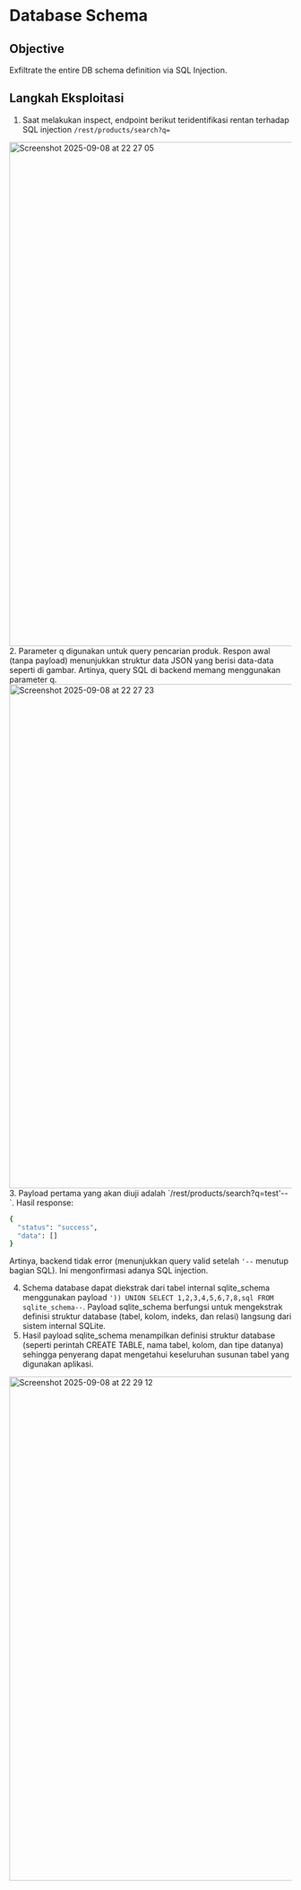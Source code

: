 # Database Schema

## Objective
Exfiltrate the entire DB schema definition via SQL Injection.

## Langkah Eksploitasi
1. Saat melakukan inspect, endpoint berikut teridentifikasi rentan terhadap SQL injection
`/rest/products/search?q=`
<img width="1440" height="900" alt="Screenshot 2025-09-08 at 22 27 05" src="https://github.com/user-attachments/assets/df026faa-c883-49f6-a3ee-c3a7e486c89f" />
2. Parameter q digunakan untuk query pencarian produk. Respon awal (tanpa payload) menunjukkan struktur data JSON yang berisi data-data seperti di gambar. Artinya, query SQL di backend memang menggunakan parameter q.
<img width="1440" height="900" alt="Screenshot 2025-09-08 at 22 27 23" src="https://github.com/user-attachments/assets/a89db682-36c6-42d3-ad00-54f576a81f65" />
3. Payload pertama yang akan diuji adalah `/rest/products/search?q=test'--`. Hasil response:
   
```bash
{
  "status": "success",
  "data": []
}
```

Artinya, backend tidak error (menunjukkan query valid setelah `'--` menutup bagian SQL). Ini mengonfirmasi adanya SQL injection.

4. Schema database dapat diekstrak dari tabel internal sqlite_schema menggunakan payload   `')) UNION SELECT 1,2,3,4,5,6,7,8,sql FROM sqlite_schema--`. Payload sqlite_schema berfungsi untuk mengekstrak definisi struktur database (tabel, kolom, indeks, dan relasi) langsung dari sistem internal SQLite.
5. Hasil payload sqlite_schema menampilkan definisi struktur database (seperti perintah CREATE TABLE, nama tabel, kolom, dan tipe datanya) sehingga penyerang dapat mengetahui keseluruhan susunan tabel yang digunakan aplikasi.
<img width="1440" height="900" alt="Screenshot 2025-09-08 at 22 29 12" src="https://github.com/user-attachments/assets/41e469e9-2d5b-4a82-a7fb-a03c15719def" />

